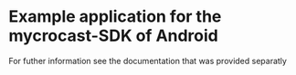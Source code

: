 # Example application for the mycrocast-SDK of Android

For futher information see the documentation that was provided separatly
